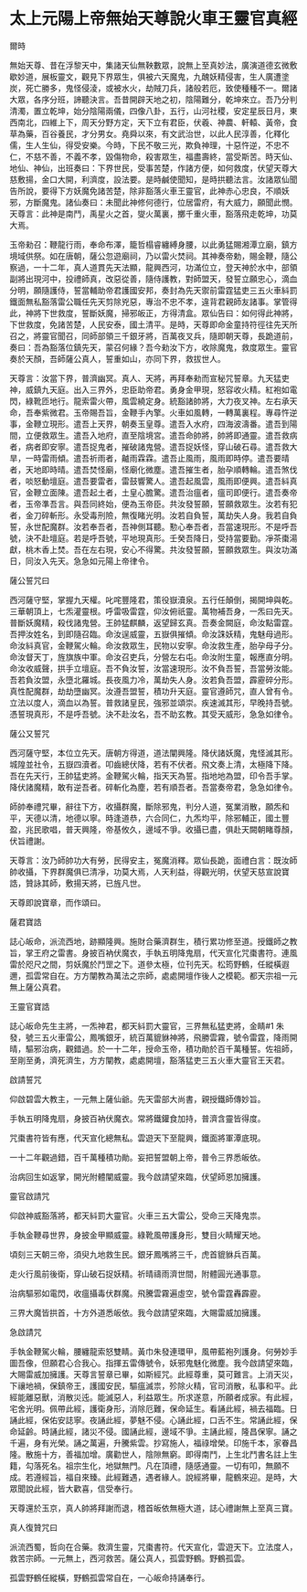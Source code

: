 # 太上元陽上帝無始天尊說火車王靈官真經

爾時

無始天尊、昔在浮黎天中，集諸天仙無鞅數眾，說無上至真妙法，廣演道德玄微敷歇妙道，展板靈文，觀見下界眾生，俱被六天魔鬼，九醜妖精侵害，生人廣遭塗炭，死亡勝多，鬼怪侵淩，或被水火，劫賊刀兵，諸般若厄，致使種種不一。爾諸大眾，各序分班，諦聽決言。吾昔開辟天地之初，陰陽難分，乾坤來立。吾乃分判清濁，置立乾坤，始分陰陽兩儀，四像八卦，五行，山河社稷，安定星辰日月，東西南北，四維上下，周天分野方定，天下立有君臣，伏羲、神農、軒轅、黃帝，食草為藥，百谷養民，才分男女。堯舜以來，有文武治世，以此人民淳善，化釋化儒，生人生仙，得受安樂。今時，下民不敬三光，欺負神理，十惡忤逆，不忠不仁，不慈不善，不義不孝，毀傷物命，殺害眾生，福盡壽終，當受斯苦。時天仙、地仙、神仙，出班奏曰：下界世民，受事苦楚，作諸方便，如何救度，伏望天尊大慈敷揚，金口大開，利濟度，設法要。是時鹹使聞知，是時拱聽法言。汝諸眾仙聞告所說，要得下方妖魔免諸苦楚，除非豁落火車王靈官，此神赤心忠良，不順妖邪，方斷魔鬼。諸仙奏曰：未聞此神修何德行，位居雷府，有大威力，願聞此憫。
天尊言：此神是南鬥，禹星火之首，燮火萬裏，擲千重火車，豁落飛走乾坤，功莫大焉。

玉帝勑召：鞭龍行雨，奉命布澤，籠哲榻睿纏縛身腰，以此勇猛賜湘潭立廟，鎮方境域供祭。如在唐朝，薩公忽遊廟祠，乃以雷火焚祠。其神奏帝勅，賜金鞭，隨公察過，一十二年，真人道貫先天法顯，龍興西河，功滿位立，登天神於水中，部領副將出現河中，投禮師真，改惡從善，隨侍護教，對師盟天，發誓立願忠心，滴血分明，願隨護侍，誓當輔助帝君護國安邦，奏封為先天禦前雷霆猛吏三五火車紏罰鐵面無私豁落雷公職任先天剪除兇惡，專治不忠不孝，違背君親師友諸事。掌管得此，神將下世救度，誓斷妖魔，掃邪皈正，方得清盒。眾仙告曰：如何得此神將，下世救度，免諸苦楚，人民安泰，國土清平。是時，天尊即命金童持符徑往先天所召之，將靈官聞召，同師部領三千銀牙將，百萬夜叉兵，隨即朝天尊，長跪道前，奏曰：吾為豁落位鎮先天，蒙召何緣？吾今勑汝下方，收除魔鬼，救度眾生。靈官奏於天顏，吾師薩公真人，誓重如山，亦同下界，救拔世人。

天尊言：汝當下界，普濟幽冥。真人、天將，再拜奉勑而宣秘咒誓章。九天猛吏神，威鎮九天庭。出入三界外，忠臣助帝君。勇身金甲現，怒容收火精。紅袍如電閃，綠靴匝地行。龍索雷火帶，風雲繞定身。統豁諸帥將，大力夜叉神。左右承天命，吾奉紫微君。玉帝賜吾旨，金鞭手內擎。火車如風轉，一轉萬裏程。專尋忤逆事，金鞭立現形。遣吾上天界，朝奏玉皇尊。遣吾入水府，四海波濤番。遣吾到陽間，立便救眾生。遣吾入地府，直至陰境宮。遣吾命帥將，帥將即通靈。遣吾救病者，病者即安寧。遣吾捉鬼者，摧破諸鬼營。遣吾捉妖怪，穿山破石尋。遣吾救大旱，一時雷雨傾。遣吾祈雨者，齇雨霖霖。遣吾止風雨，風雨即時停。遣吾要晴者，天地即時晴。遣吾焚怪廟，怪廟化微塵。遣吾摧生者，胎孕順轉輪。遣吾煞伐者，啖怒動壇庭。遣吾要雷者，雷鼓響驚人。遣吾起風雲，風雨即便興。遣吾紏真官，金鞭立面陳。遣吾起土者，土皇心膽驚。遣吾治瘟者，瘟司即便行。遣吾奏帝者，玉帝準吾言。與吾同終始，便為玉帝臣。共汝發誓願，誓願救眾生。汝若有犯者，金刀碎斬形。永受毒刑險，無復睹光明。汝若自負誓，萬劫失人身。我若自負誓，永世配魔群。汝若奉吾者，吾神側耳聽。懃心奉吾者，吾當速現形。不是呼吾號，決不赴壇庭。若是呼吾號，平地現真形。壬癸吾降日，受持當要勤。凈茶棗湯獻，桃木香上焚。吾在左右現，安心不得驚。共汝發誓願，誓願救眾生。與汝功滿日，同汝入先天。急急如元陽上帝律令。

薩公誓咒曰

西河薩守堅，掌握九天權。叱咤豐隆君，策役嶽瀆泉。五行任顛倒，揭開坤與乾。三華朝頂上，七炁灌靈根。呼雷吸雷霆，仰汝俯祇靈。萬物補吾身，一炁曰先天。普斷妖魔精，殺伐諸鬼營。王帥猛麒麟，返望歸玄真。吾奏金闕庭，命汝點雷霆。吾押汝姓名，到即隨召臨。命汝逞威靈，五嶽俱摧傾。命汝誅妖精，鬼魅母過形。命汝紏真官，金鞭駕火輪。命汝救眾生，民物以安寧。命汝救生產，胎孕母子分。命汝督天丁，旌旗族中軍。命汝召吏兵，分營左右屯。命汝附生童，報應直分明。命汝收威聲，拱手立壇庭。吾不負汝誓，汝當速現形。汝不負吾誓，吾當勞汝能。吾若負汝盟，永墮北羅城。長夜風力冷，萬劫失人身。汝若負吾盟，霹靂碎分形。真性配魔群，劫劫墮幽冥。汝遵吾盟誓，積功升天庭。靈官遵師咒，直人曾有令。立法以度人，滴血以為誓。普救諸皇民，強邪並頌崇。疾速滅其形，早晚持吾號。憑誓現真形，不是呼吾號。決不赴汝名，吾不助玄教。其受天威形，急急如律令。

薩公又誓咒

西河薩守堅，本位立先天。唐朝方得道，道法闡興隆。降伏諸妖魔，鬼怪滅其形。城隍並社令，五嶽四瀆者。叩齒總伏降，若有不伏者。飛文奏上清，太極降下降。吾在先天行，王帥猛吏將。金鞭駕火輪，指天天為誓。指地地為盟，印令吾手掌。降伏諸魔精，敢有逆吾者。碎斬化為塵，若有順吾者。吾當奏帝君，急急如律令。

師帥奉禮咒畢，辭往下方，收攝群魔，斷除邪鬼，判分人道，冤業消散，願炁和平，天德以清，地德以寧。時逢道恭，六合同仁，九炁均平，除邪輔正，國土豐盈，兆民歌唱，普天興隆，帝基攸久，邊域不爭。收攝已盡，俱赴天闕朝睹尊顏，伏旨禮謝。

天尊言：汝乃師帥功大有勞，民得安主，冤魔消釋。眾仙長跪，面禮白言：既汝師帥收攝，下界群魔俱已清凈，功莫大焉，人天利益，得觀光明，伏望天慈宣說寶誥，贊詠其師，敷揚天將，已旌凡世。

天尊即說寶章，而作頌曰。

薩君寶誥

誌心皈命，派流西地，跡顯隆興。施財合藥濟群生，積行累功修至道。授鐵師之教旨，掌王府之雷書。身披百衲伏魔衣，手執五明降鬼扇，代天宣化咒棗書符。連風雷於咫尺之間，剪妖魔於鬥罡之下。道參太極，位刊先天。松筠野鶴，任縱橫遐邇，孤雲常自在。方方闡教為萬法之宗師，處處開壇作後人之模範。都天宗祖一元無上薩公真君。

王靈官寶誥

誌心皈命先生主將，一炁神君，都天紏罰大靈官，三界無私猛吏將，金睛#1 朱發，號三五火車雷公，鳳嘴銀牙，統百萬貔貅神將，飛勝雲霧，號令雷霆，降雨開晴，驅邪治病，觀錯過。於一十二年，授命玉帝，積功勛於百千萬種誓。佐祖師，至剛至勇，濟死濟生，方方闡教，處處開壇，豁落猛吏三五火車大靈官王天君。

啟請誓咒

仰啟碧雲大教主，一元無上薩仙爺。先天雷部大尚書，親授鐵師傳妙旨。

手執五明降鬼扇，身披百衲伏魔衣。常將鐵鑵食加持，普濟含靈皆得度。

咒棗書符皆有應，代天宣化總無私。雲遊天下至龍興，鐵面將軍潭底現。

一十二年觀過錯，百千萬種積功勛。妄把誓盟朝上帝，普令三界悉皈依。

治病回生如返掌，開光附體闡威靈。我今啟請望來臨，伏望師恩加擁護。

靈官啟請咒

仰啟神威豁落將，都天紏罰大靈官。火車三五大雷公，受命三天降鬼祟。

手執金鞭尋世界，身披金甲顯威靈。綠靴風帶護身形，雙目火睛耀天地。

頃刻三天朝三帝，須臾九地救生民。銀牙鳳嘴將三千，虎首貔貅兵百萬。

走火行風前後衛，穿山破石捉妖精。祈晴禱雨濟世間，附體圓光通事意。

治病驅邪如電閃，收瘟攝毒伏群魔。飛騰雲霧遍虛空，號令雷霆轟霹靂。

三界大魔皆拱首，十方外道悉皈依。我今啟請望來臨，大賜雷威加擁護。

急啟請咒

手執金鞭駕火輪，腰纏龍索怒雙睛。黃巾朱發連環甲，風帶藍袍列護身。何勞妙手圖吾像，但願君心合我心。指揮五雷傳號令，妖邪鬼魅化微塵。我今啟請望來臨，大賜雷威加擁護。天尊言誓章已畢，如斯經咒。此經尊重，莫可難言。上消天災，下禳地禍，保鎮帝王，護國安民，驅瘟滅祟，殄除火精，官司消散，私事和平。此經能離惡獸，消散災迍。能滅惡人，利益眾生。所求遂意，所願者成家。有此經，宅舍光明。佩帶此經，護衛身形，消除厄難，保命延生。看誦此經，禍去福臨。日誦此經，保佑安誌寧。夜誦此經，夢魅不侵。心誦此經，口舌不生。常誦此經，保命延齡。時誦此經，諸災不侵。國誦此經，邊域不爭。主誦此經，隆昌保寧。誦之千遍，身有光榮。誦之萬遍，升騰紫雲。抄寫施人，福祿增榮。印施千本，家眷昌隆。散施十方，善福加增。廣勸世人，陰隙無窮。即得南鬥，上生北鬥書名註上生籍，勾落死名。祖宗生化，地獄無門。凡在頂禮，隨感通靈。一切有叩，無願不成。若遵經旨，福自來臻。此經難遇，遇者緣人。說經將畢，龍鶴來迎。是時，大眾聞說此經，皆大歡喜，信受奉行。

天尊還於玉京，真人帥將拜謝而退，稽首皈依無極大道，誌心禮謝無上至真三寶。

真人復贊咒曰

派流西蜀，哲向在合藥。救濟生靈，咒棗書符。代天宣化，雲遊天下。立法度人，救苦宗師。一元無上，西河救苦。薩公真人，孤雲野鶴。野鶴孤雲。

孤雲野鶴任縱橫，野鶴孤雲常自在，一心皈命持誦奉行。
